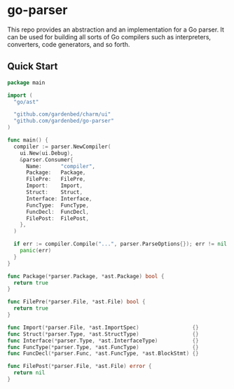 # go-parser

This repo provides an abstraction and an implementation for a Go parser.
It can be used for building all sorts of Go compilers such as interpreters, converters, code generators, and so forth.

## Quick Start

```go
package main

import (
  "go/ast"

  "github.com/gardenbed/charm/ui"
  "github.com/gardenbed/go-parser"
)

func main() {
  compiler := parser.NewCompiler(
    ui.New(ui.Debug),
    &parser.Consumer{
      Name:      "compiler",
      Package:   Package,
      FilePre:   FilePre,
      Import:    Import,
      Struct:    Struct,
      Interface: Interface,
      FuncType:  FuncType,
      FuncDecl:  FuncDecl,
      FilePost:  FilePost,
    },
  )

  if err := compiler.Compile("...", parser.ParseOptions{}); err != nil {
    panic(err)
  }
}

func Package(*parser.Package, *ast.Package) bool {
  return true
}

func FilePre(*parser.File, *ast.File) bool {
  return true
}

func Import(*parser.File, *ast.ImportSpec)                 {}
func Struct(*parser.Type, *ast.StructType)                 {}
func Interface(*parser.Type, *ast.InterfaceType)           {}
func FuncType(*parser.Type, *ast.FuncType)                 {}
func FuncDecl(*parser.Func, *ast.FuncType, *ast.BlockStmt) {}

func FilePost(*parser.File, *ast.File) error {
  return nil
}
```
